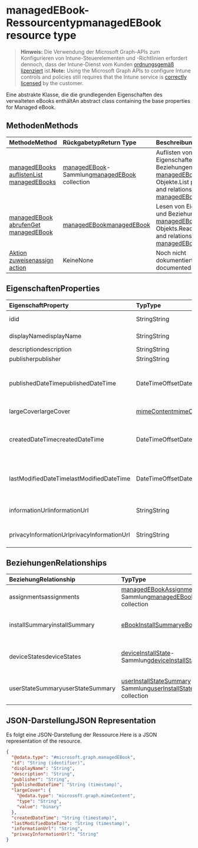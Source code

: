 # <a name="managedebook-resource-type"></a><span data-ttu-id="a0b44-101">managedEBook-Ressourcentyp</span><span class="sxs-lookup"><span data-stu-id="a0b44-101">managedEBook resource type</span></span>

> <span data-ttu-id="a0b44-102">**Hinweis:** Die Verwendung der Microsoft Graph-APIs zum Konfigurieren von Intune-Steuerelementen und -Richtlinien erfordert dennoch, dass der Intune-Dienst vom Kunden [ordnungsgemäß lizenziert](https://go.microsoft.com/fwlink/?linkid=839381) ist.</span><span class="sxs-lookup"><span data-stu-id="a0b44-102">**Note:** Using the Microsoft Graph APIs to configure Intune controls and policies still requires that the Intune service is [correctly licensed](https://go.microsoft.com/fwlink/?linkid=839381) by the customer.</span></span>

<span data-ttu-id="a0b44-103">Eine abstrakte Klasse, die die grundlegenden Eigenschaften des verwalteten eBooks enthält</span><span class="sxs-lookup"><span data-stu-id="a0b44-103">An abstract class containing the base properties for Managed eBook.</span></span>
## <a name="methods"></a><span data-ttu-id="a0b44-104">Methoden</span><span class="sxs-lookup"><span data-stu-id="a0b44-104">Methods</span></span>
|<span data-ttu-id="a0b44-105">Methode</span><span class="sxs-lookup"><span data-stu-id="a0b44-105">Method</span></span>|<span data-ttu-id="a0b44-106">Rückgabetyp</span><span class="sxs-lookup"><span data-stu-id="a0b44-106">Return Type</span></span>|<span data-ttu-id="a0b44-107">Beschreibung</span><span class="sxs-lookup"><span data-stu-id="a0b44-107">Description</span></span>|
|:---|:---|:---|
|[<span data-ttu-id="a0b44-108">managedEBooks auflisten</span><span class="sxs-lookup"><span data-stu-id="a0b44-108">List managedEBooks</span></span>](../api/intune_books_managedebook_list.md)|<span data-ttu-id="a0b44-109">[managedEBook](../resources/intune_books_managedebook.md)-Sammlung</span><span class="sxs-lookup"><span data-stu-id="a0b44-109">[managedEBook](../resources/intune_books_managedebook.md) collection</span></span>|<span data-ttu-id="a0b44-110">Auflisten von Eigenschaften und Beziehungen der [managedEBook](../resources/intune_books_managedebook.md)-Objekte.</span><span class="sxs-lookup"><span data-stu-id="a0b44-110">List properties and relationships of the [managedEBook](../resources/intune_books_managedebook.md) objects.</span></span>|
|[<span data-ttu-id="a0b44-111">managedEBook abrufen</span><span class="sxs-lookup"><span data-stu-id="a0b44-111">Get managedEBook</span></span>](../api/intune_books_managedebook_get.md)|[<span data-ttu-id="a0b44-112">managedEBook</span><span class="sxs-lookup"><span data-stu-id="a0b44-112">managedEBook</span></span>](../resources/intune_books_managedebook.md)|<span data-ttu-id="a0b44-113">Lesen von Eigenschaften und Beziehungen des [managedEBook](../resources/intune_books_managedebook.md)-Objekts.</span><span class="sxs-lookup"><span data-stu-id="a0b44-113">Read properties and relationships of the [managedEBook](../resources/intune_books_managedebook.md) object.</span></span>|
|[<span data-ttu-id="a0b44-114">Aktion zuweisen</span><span class="sxs-lookup"><span data-stu-id="a0b44-114">assign action</span></span>](../api/intune_books_managedebook_assign.md)|<span data-ttu-id="a0b44-115">Keine</span><span class="sxs-lookup"><span data-stu-id="a0b44-115">None</span></span>|<span data-ttu-id="a0b44-116">Noch nicht dokumentiert.</span><span class="sxs-lookup"><span data-stu-id="a0b44-116">Not yet documented</span></span>|

## <a name="properties"></a><span data-ttu-id="a0b44-117">Eigenschaften</span><span class="sxs-lookup"><span data-stu-id="a0b44-117">Properties</span></span>
|<span data-ttu-id="a0b44-118">Eigenschaft</span><span class="sxs-lookup"><span data-stu-id="a0b44-118">Property</span></span>|<span data-ttu-id="a0b44-119">Typ</span><span class="sxs-lookup"><span data-stu-id="a0b44-119">Type</span></span>|<span data-ttu-id="a0b44-120">Beschreibung</span><span class="sxs-lookup"><span data-stu-id="a0b44-120">Description</span></span>|
|:---|:---|:---|
|<span data-ttu-id="a0b44-121">id</span><span class="sxs-lookup"><span data-stu-id="a0b44-121">id</span></span>|<span data-ttu-id="a0b44-122">String</span><span class="sxs-lookup"><span data-stu-id="a0b44-122">String</span></span>|<span data-ttu-id="a0b44-123">Schlüssel der Entität</span><span class="sxs-lookup"><span data-stu-id="a0b44-123">Key of the entity.</span></span>|
|<span data-ttu-id="a0b44-124">displayName</span><span class="sxs-lookup"><span data-stu-id="a0b44-124">displayName</span></span>|<span data-ttu-id="a0b44-125">String</span><span class="sxs-lookup"><span data-stu-id="a0b44-125">String</span></span>|<span data-ttu-id="a0b44-126">Name des E-Books</span><span class="sxs-lookup"><span data-stu-id="a0b44-126">Name of the eBook.</span></span>|
|<span data-ttu-id="a0b44-127">description</span><span class="sxs-lookup"><span data-stu-id="a0b44-127">description</span></span>|<span data-ttu-id="a0b44-128">String</span><span class="sxs-lookup"><span data-stu-id="a0b44-128">String</span></span>|<span data-ttu-id="a0b44-129">Beschreibung</span><span class="sxs-lookup"><span data-stu-id="a0b44-129">Description.</span></span>|
|<span data-ttu-id="a0b44-130">publisher</span><span class="sxs-lookup"><span data-stu-id="a0b44-130">publisher</span></span>|<span data-ttu-id="a0b44-131">String</span><span class="sxs-lookup"><span data-stu-id="a0b44-131">String</span></span>|<span data-ttu-id="a0b44-132">Herausgeber</span><span class="sxs-lookup"><span data-stu-id="a0b44-132">Publisher.</span></span>|
|<span data-ttu-id="a0b44-133">publishedDateTime</span><span class="sxs-lookup"><span data-stu-id="a0b44-133">publishedDateTime</span></span>|<span data-ttu-id="a0b44-134">DateTimeOffset</span><span class="sxs-lookup"><span data-stu-id="a0b44-134">DateTimeOffset</span></span>|<span data-ttu-id="a0b44-135">Datum und Uhrzeit der Veröffentlichung des E-Books.</span><span class="sxs-lookup"><span data-stu-id="a0b44-135">The date and time when the eBook was published.</span></span>|
|<span data-ttu-id="a0b44-136">largeCover</span><span class="sxs-lookup"><span data-stu-id="a0b44-136">largeCover</span></span>|[<span data-ttu-id="a0b44-137">mimeContent</span><span class="sxs-lookup"><span data-stu-id="a0b44-137">mimeContent</span></span>](../resources/intune_shared_mimecontent.md)|<span data-ttu-id="a0b44-138">Umschlagbild des Buchs</span><span class="sxs-lookup"><span data-stu-id="a0b44-138">Book cover.</span></span>|
|<span data-ttu-id="a0b44-139">createdDateTime</span><span class="sxs-lookup"><span data-stu-id="a0b44-139">createdDateTime</span></span>|<span data-ttu-id="a0b44-140">DateTimeOffset</span><span class="sxs-lookup"><span data-stu-id="a0b44-140">DateTimeOffset</span></span>|<span data-ttu-id="a0b44-141">Datum und Uhrzeit der Erstellung der E-Book-Datei.</span><span class="sxs-lookup"><span data-stu-id="a0b44-141">The date and time when the eBook file was created.</span></span>|
|<span data-ttu-id="a0b44-142">lastModifiedDateTime</span><span class="sxs-lookup"><span data-stu-id="a0b44-142">lastModifiedDateTime</span></span>|<span data-ttu-id="a0b44-143">DateTimeOffset</span><span class="sxs-lookup"><span data-stu-id="a0b44-143">DateTimeOffset</span></span>|<span data-ttu-id="a0b44-144">Datum und Uhrzeit der letzten Änderung des E-Books.</span><span class="sxs-lookup"><span data-stu-id="a0b44-144">The date and time when the eBook was last modified.</span></span>|
|<span data-ttu-id="a0b44-145">informationUrl</span><span class="sxs-lookup"><span data-stu-id="a0b44-145">informationUrl</span></span>|<span data-ttu-id="a0b44-146">String</span><span class="sxs-lookup"><span data-stu-id="a0b44-146">String</span></span>|<span data-ttu-id="a0b44-147">URL zur Seite mit weiteren Informationen.</span><span class="sxs-lookup"><span data-stu-id="a0b44-147">The more information Url.</span></span>|
|<span data-ttu-id="a0b44-148">privacyInformationUrl</span><span class="sxs-lookup"><span data-stu-id="a0b44-148">privacyInformationUrl</span></span>|<span data-ttu-id="a0b44-149">String</span><span class="sxs-lookup"><span data-stu-id="a0b44-149">String</span></span>|<span data-ttu-id="a0b44-150">URL zur Datenschutzerklärung</span><span class="sxs-lookup"><span data-stu-id="a0b44-150">The privacy statement Url.</span></span>|

## <a name="relationships"></a><span data-ttu-id="a0b44-151">Beziehungen</span><span class="sxs-lookup"><span data-stu-id="a0b44-151">Relationships</span></span>
|<span data-ttu-id="a0b44-152">Beziehung</span><span class="sxs-lookup"><span data-stu-id="a0b44-152">Relationship</span></span>|<span data-ttu-id="a0b44-153">Typ</span><span class="sxs-lookup"><span data-stu-id="a0b44-153">Type</span></span>|<span data-ttu-id="a0b44-154">Beschreibung</span><span class="sxs-lookup"><span data-stu-id="a0b44-154">Description</span></span>|
|:---|:---|:---|
|<span data-ttu-id="a0b44-155">assignments</span><span class="sxs-lookup"><span data-stu-id="a0b44-155">assignments</span></span>|<span data-ttu-id="a0b44-156">[managedEBookAssignment](../resources/intune_books_managedebookassignment.md)-Sammlung</span><span class="sxs-lookup"><span data-stu-id="a0b44-156">[managedEBookAssignment](../resources/intune_books_managedebookassignment.md) collection</span></span>|<span data-ttu-id="a0b44-157">Die Liste der Zuweisungen für dieses E-Book.</span><span class="sxs-lookup"><span data-stu-id="a0b44-157">The list of assignments for this eBook.</span></span>|
|<span data-ttu-id="a0b44-158">installSummary</span><span class="sxs-lookup"><span data-stu-id="a0b44-158">installSummary</span></span>|[<span data-ttu-id="a0b44-159">eBookInstallSummary</span><span class="sxs-lookup"><span data-stu-id="a0b44-159">eBookInstallSummary</span></span>](../resources/intune_books_ebookinstallsummary.md)|<span data-ttu-id="a0b44-160">Die Installationszusammenfassung für die mobile App.</span><span class="sxs-lookup"><span data-stu-id="a0b44-160">Mobile App Install Summary.</span></span>|
|<span data-ttu-id="a0b44-161">deviceStates</span><span class="sxs-lookup"><span data-stu-id="a0b44-161">deviceStates</span></span>|<span data-ttu-id="a0b44-162">[deviceInstallState](../resources/intune_books_deviceinstallstate.md)-Sammlung</span><span class="sxs-lookup"><span data-stu-id="a0b44-162">[deviceInstallState](../resources/intune_books_deviceinstallstate.md) collection</span></span>|<span data-ttu-id="a0b44-163">Die Liste der Installationsstatus für das E-Book.</span><span class="sxs-lookup"><span data-stu-id="a0b44-163">The list of installation states for this eBook.</span></span>|
|<span data-ttu-id="a0b44-164">userStateSummary</span><span class="sxs-lookup"><span data-stu-id="a0b44-164">userStateSummary</span></span>|<span data-ttu-id="a0b44-165">[userInstallStateSummary](../resources/intune_books_userinstallstatesummary.md)-Sammlung</span><span class="sxs-lookup"><span data-stu-id="a0b44-165">[userInstallStateSummary](../resources/intune_books_userinstallstatesummary.md) collection</span></span>|<span data-ttu-id="a0b44-166">Die Liste der Installationsstatus für das E-Book.</span><span class="sxs-lookup"><span data-stu-id="a0b44-166">The list of installation states for this eBook.</span></span>|

## <a name="json-representation"></a><span data-ttu-id="a0b44-167">JSON-Darstellung</span><span class="sxs-lookup"><span data-stu-id="a0b44-167">JSON Representation</span></span>
<span data-ttu-id="a0b44-168">Es folgt eine JSON-Darstellung der Ressource.</span><span class="sxs-lookup"><span data-stu-id="a0b44-168">Here is a JSON representation of the resource.</span></span>
<!-- {
  "blockType": "resource",
  "keyProperty": "id",
  "@odata.type": "microsoft.graph.managedEBook"
}
-->
``` json
{
  "@odata.type": "#microsoft.graph.managedEBook",
  "id": "String (identifier)",
  "displayName": "String",
  "description": "String",
  "publisher": "String",
  "publishedDateTime": "String (timestamp)",
  "largeCover": {
    "@odata.type": "microsoft.graph.mimeContent",
    "type": "String",
    "value": "binary"
  },
  "createdDateTime": "String (timestamp)",
  "lastModifiedDateTime": "String (timestamp)",
  "informationUrl": "String",
  "privacyInformationUrl": "String"
}
```



